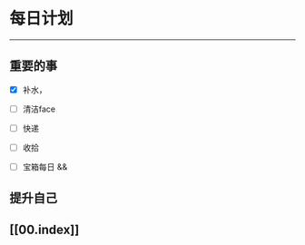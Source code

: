 
# 每日计划
---
## 重要的事

- [x]  补水，
- [ ]  清洁face
- [ ]  快递
- [ ]  收拾
- [ ]  宝箱每日 && 




## 提升自己

  



## [[00.index]]










